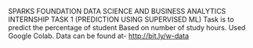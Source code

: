 SPARKS FOUNDATION DATA SCIENCE AND BUSINESS ANALYTICS INTERNSHIP TASK 1 (PREDICTION USING SUPERVISED ML)
Task is to predict the percentage of student Based on number of study hours.
Used Google Colab.
Data can be found at- http://bit.ly/w-data
